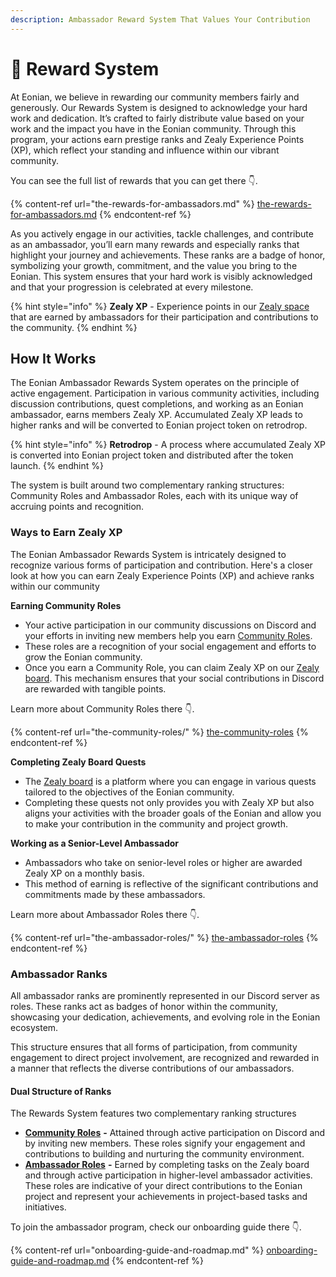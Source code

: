 ```yaml
---
description: Ambassador Reward System That Values Your Contribution
---
```


# 💎 Reward System

At Eonian, we believe in rewarding our community members fairly and generously. Our Rewards System is designed to acknowledge your hard work and dedication. It’s crafted to fairly distribute value based on your work and the impact you have in the Eonian community. Through this program, your actions earn prestige ranks and Zealy Experience Points (XP), which reflect your standing and influence within our vibrant community.

You can see the full list of rewards that you can get there 👇.

{% content-ref url="the-rewards-for-ambassadors.md" %}
[the-rewards-for-ambassadors.md](the-rewards-for-ambassadors.md)
{% endcontent-ref %}

As you actively engage in our activities, tackle challenges, and contribute as an ambassador, you’ll earn many rewards and especially ranks that highlight your journey and achievements. These ranks are a badge of honor, symbolizing your growth, commitment, and the value you bring to the Eonian. This system ensures that your hard work is visibly acknowledged and that your progression is celebrated at every milestone.

{% hint style="info" %}
**Zealy XP** - Experience points in our [Zealy space](https://zealy.io/c/eoniandao/questboard) that are earned by ambassadors for their participation and contributions to the community.
{% endhint %}

## **How It Works**

The Eonian Ambassador Rewards System operates on the principle of active engagement. Participation in various community activities, including discussion contributions, quest completions, and working as an Eonian ambassador, earns members Zealy XP. Accumulated Zealy XP leads to higher ranks and will be converted to Eonian project token on retrodrop.

{% hint style="info" %}
**Retrodrop** - A process where accumulated Zealy XP is converted into Eonian project token and distributed after the token launch.
{% endhint %}

The system is built around two complementary ranking structures: Community Roles and Ambassador Roles, each with its unique way of accruing points and recognition.

### **Ways to Earn Zealy XP**

The Eonian Ambassador Rewards System is intricately designed to recognize various forms of participation and contribution. Here's a closer look at how you can earn Zealy Experience Points (XP) and achieve ranks within our community

**Earning Community Roles**

* Your active participation in our community discussions on Discord and your efforts in inviting new members help you earn [Community Roles](https://app.gitbook.com/o/xgYiQpRVz9aTVJOJJ1bx/s/VE523Jodte4jjJfssUo3/\~/changes/1/ambassador-program/page-1/the-community-roles).
* These roles are a recognition of your social engagement and efforts to grow the Eonian community.
* Once you earn a Community Role, you can claim Zealy XP on our [Zealy board](https://zealy.io/c/eoniandao/questboard). This mechanism ensures that your social contributions in Discord are rewarded with tangible points.

Learn more about Community Roles there 👇.

{% content-ref url="the-community-roles/" %}
[the-community-roles](the-community-roles/)
{% endcontent-ref %}

**Completing Zealy Board Quests**

* The [Zealy board](https://zealy.io/c/eoniandao/questboard) is a platform where you can engage in various quests tailored to the objectives of the Eonian community.
* Completing these quests not only provides you with Zealy XP but also aligns your activities with the broader goals of the Eonian and allow you to make your contribution in the community and project growth.

**Working as a Senior-Level Ambassador**

* Ambassadors who take on senior-level roles or higher are awarded Zealy XP on a monthly basis.
* This method of earning is reflective of the significant contributions and commitments made by these ambassadors.

Learn more about Ambassador Roles there 👇.

{% content-ref url="the-ambassador-roles/" %}
[the-ambassador-roles](the-ambassador-roles/)
{% endcontent-ref %}

### Ambassador Ranks

All ambassador ranks are prominently represented in our Discord server as roles. These ranks act as badges of honor within the community, showcasing your dedication, achievements, and evolving role in the Eonian ecosystem.

This structure ensures that all forms of participation, from community engagement to direct project involvement, are recognized and rewarded in a manner that reflects the diverse contributions of our ambassadors.

#### **Dual Structure of Ranks**

The Rewards System features two complementary ranking structures

* [**Community Roles**](https://app.gitbook.com/o/xgYiQpRVz9aTVJOJJ1bx/s/VE523Jodte4jjJfssUo3/\~/changes/1/ambassador-program/page-1/the-community-roles) **-** Attained through active participation on Discord and by inviting new members. These roles signify your engagement and contributions to building and nurturing the community environment.
* [**Ambassador Roles**](https://app.gitbook.com/o/xgYiQpRVz9aTVJOJJ1bx/s/VE523Jodte4jjJfssUo3/\~/changes/1/ambassador-program/page-1/the-ambassador-roles-beed0b7a09774bf09331b6e91ab39c73) **-** Earned by completing tasks on the Zealy board and through active participation in higher-level ambassador activities. These roles are indicative of your direct contributions to the Eonian project and represent your achievements in project-based tasks and initiatives.

To join the ambassador program, check our onboarding guide there 👇.

{% content-ref url="onboarding-guide-and-roadmap.md" %}
[onboarding-guide-and-roadmap.md](onboarding-guide-and-roadmap.md)
{% endcontent-ref %}
